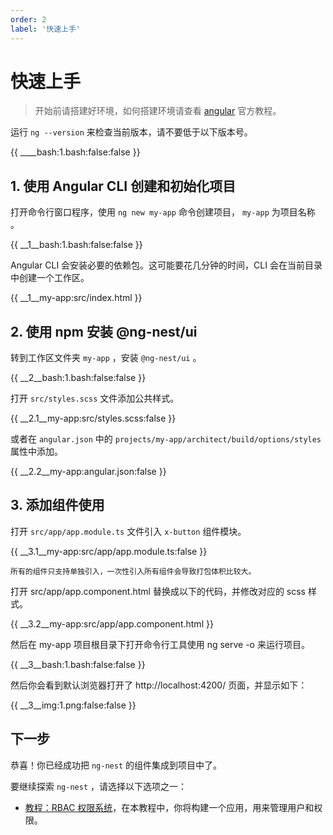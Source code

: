 ```yaml
---
order: 2
label: '快速上手'
---
```


# 快速上手

> 开始前请搭建好环境，如何搭建环境请查看 [angular](https://angular.io/guide/setup-local) 官方教程。

运行 `ng --version` 来检查当前版本，请不要低于以下版本号。

{{ ____bash:1.bash:false:false }}

## 1. 使用 Angular CLI 创建和初始化项目

打开命令行窗口程序，使用 `ng new my-app` 命令创建项目， `my-app` 为项目名称 。

{{ __1\__bash:1.bash:false:false }}

Angular CLI 会安装必要的依赖包。这可能要花几分钟的时间，CLI 会在当前目录中创建一个工作区。

{{ __1\__my-app:src/index.html }}

## 2. 使用 npm 安装 @ng-nest/ui

转到工作区文件夹 `my-app` ，安装 `@ng-nest/ui` 。

{{ __2\__bash:1.bash:false:false }}

打开 `src/styles.scss` 文件添加公共样式。

{{ __2.1\__my-app:src/styles.scss:false }}

或者在 `angular.json` 中的 `projects/my-app/architect/build/options/styles` 属性中添加。

{{ __2.2\__my-app:angular.json:false }}

## 3. 添加组件使用

打开 `src/app/app.module.ts` 文件引入 `x-button` 组件模块。

{{ __3.1\__my-app:src/app/app.module.ts:false }}

```primary
所有的组件只支持单独引入，一次性引入所有组件会导致打包体积比较大。
```

打开 src/app/app.component.html 替换成以下的代码，并修改对应的 scss 样式。

{{ __3.2\__my-app:src/app/app.component.html }}

然后在 my-app 项目根目录下打开命令行工具使用 ng serve -o 来运行项目。

{{ __3\__bash:1.bash:false:false }}

然后你会看到默认浏览器打开了 http://localhost:4200/ 页面，并显示如下：

{{ __3\__img:1.png:false:false }}

## 下一步

恭喜！你已经成功把 `ng-nest` 的组件集成到项目中了。

要继续探索 `ng-nest` ，请选择以下选项之一：

- [教程：RBAC 权限系统](index/docs/zh_CN/ui/course/rbac/1-introduction)，在本教程中，你将构建一个应用，用来管理用户和权限。
